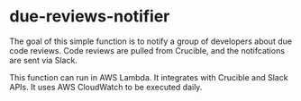 # due-reviews-notifier
The goal of this simple function is to notify a group of developers about due code reviews. 
Code reviews are pulled from Crucible, and the notifcations are sent via Slack.

This function can run in AWS Lambda. It integrates with Crucible and Slack APIs.
It uses AWS CloudWatch to be executed daily.
